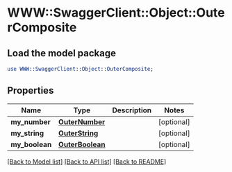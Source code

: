 # WWW::SwaggerClient::Object::OuterComposite

## Load the model package
```perl
use WWW::SwaggerClient::Object::OuterComposite;
```

## Properties
Name | Type | Description | Notes
------------ | ------------- | ------------- | -------------
**my_number** | [**OuterNumber**](OuterNumber.md) |  | [optional] 
**my_string** | [**OuterString**](OuterString.md) |  | [optional] 
**my_boolean** | [**OuterBoolean**](OuterBoolean.md) |  | [optional] 

[[Back to Model list]](../README.md#documentation-for-models) [[Back to API list]](../README.md#documentation-for-api-endpoints) [[Back to README]](../README.md)


